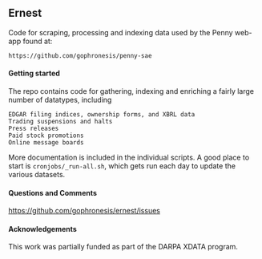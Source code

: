 ## Ernest

Code for scraping, processing and indexing data used by the Penny web-app found at:

    https://github.com/gophronesis/penny-sae

#### Getting started

The repo contains code for gathering, indexing and enriching a fairly large number of datatypes, including

    EDGAR filing indices, ownership forms, and XBRL data
    Trading suspensions and halts
    Press releases
    Paid stock promotions
    Online message boards

More documentation is included in the individual scripts.  A good place to start is `cronjobs/_run-all.sh`, which gets run each day to update the various datasets.

#### Questions and Comments
https://github.com/gophronesis/ernest/issues

#### Acknowledgements
This work was partially funded as part of the DARPA XDATA program.